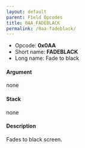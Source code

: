 ```yaml
---
layout: default
parent: Field Opcodes
title: 0AA_FADEBLACK
permalink: /0aa-fadeblack/
---
```


-   Opcode: **0x0AA**
-   Short name: **FADEBLACK**
-   Long name: Fade to black

#### Argument

none

#### Stack

none

#### Description

Fades to black screen.
